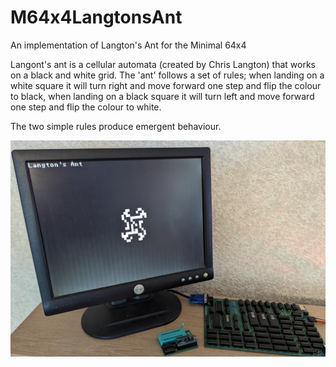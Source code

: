 # M64x4LangtonsAnt

An implementation of Langton's Ant for the Minimal 64x4

Langont's ant is a cellular automata (created by Chris Langton) that works on a black and white grid. The 'ant' follows a set of rules; when landing on a white square it will turn right and move forward one step and flip the colour to black, when landing on a black square it will turn left and move forward one step and flip the colour to white.

The two simple rules produce emergent behaviour.

![screenshot](PXL_20240515_184417537~2.jpg)
